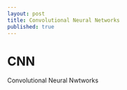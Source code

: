 ```yaml
---
layout: post
title: Convolutional Neural Networks
published: true
---
```

# **CNN**

Convolutional Neural Nwtworks
